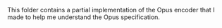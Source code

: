 This folder contains a partial implementation of the Opus encoder that I made to help me understand the Opus specification.